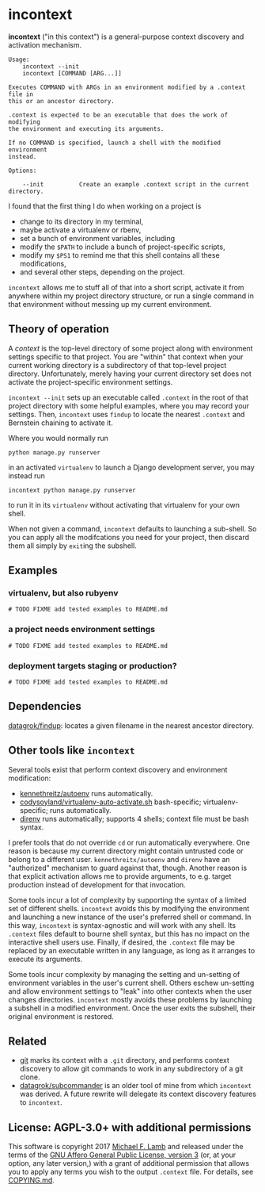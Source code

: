 # incontext

**incontext** ("in this context") is a general-purpose context discovery and activation mechanism.

```
Usage:
    incontext --init
    incontext [COMMAND [ARG...]]

Executes COMMAND with ARGs in an environment modified by a .context file in
this or an ancestor directory.

.context is expected to be an executable that does the work of modifying
the environment and executing its arguments.

If no COMMAND is specified, launch a shell with the modified environment
instead.

Options:

    --init			Create an example .context script in the current directory.
```

I found that the first thing I do when working on a project is

- change to its directory in my terminal,
- maybe activate a virtualenv or rbenv,
- set a bunch of environment variables, including
- modify the `$PATH` to include a bunch of project-specific scripts,
- modify my `$PS1` to remind me that this shell contains all these modifications,
- and several other steps, depending on the project.

`incontext` allows me to stuff all of that into a short script, activate it from anywhere within my project directory structure, or run a single command in that environment without messing up my current environment.

## Theory of operation

A _context_ is the top-level directory of some project along with environment settings specific to that project. You are "within" that context when your current working directory is a subdirectory of that top-level project directory. Unfortunately, merely having your current directory set does not activate the project-specific environment settings.

`incontext --init` sets up an executable called `.context` in the root of that project directory with some helpful examples, where you may record your settings. Then, `incontext` uses `findup` to locate the nearest `.context` and Bernstein chaining to activate it.

Where you would normally run 
```
python manage.py runserver
```
in an activated `virtualenv` to launch a Django development server, you may instead run 
```
incontext python manage.py runserver
```
to run it in its `virtualenv` without activating that virtualenv for your own shell.

When not given a command, `incontext` defaults to launching a sub-shell. So you can apply all the modifcations you need for your project, then discard them all simply by `exit`ing the subshell.


## Examples

### virtualenv, but also rubyenv

`# TODO FIXME add tested examples to README.md`

### a project needs environment settings

`# TODO FIXME add tested examples to README.md`

### deployment targets staging or production?

`# TODO FIXME add tested examples to README.md`

## Dependencies

[datagrok/findup](https://github.com/datagrok/findup): locates a given filename in the nearest ancestor directory.

## Other tools like `incontext`

Several tools exist that perform context discovery and environment modification:

- [kennethreitz/autoenv](https://github.com/kennethreitz/autoenv/) runs automatically.
- [codysoyland/virtualenv-auto-activate.sh](https://gist.github.com/codysoyland/2198913) bash-specific; virtualenv-specific; runs automatically.
- [direnv](https://direnv.net/) runs automatically; supports 4 shells; context file must be bash syntax.

I prefer tools that do not override `cd` or run automatically everywhere. One reason is because my current directory might contain untrusted code or belong to a different user. `kennethreitx/autoenv` and `direnv` have an "authorized" mechanism to guard against that, though. Another reason is that explicit activation allows me to provide arguments, to e.g. target production instead of development for that invocation.

Some tools incur a lot of complexity by supporting the syntax of a limited set of different shells. `incontext` avoids this by modifying the environment and launching a new instance of the user's preferred shell or command. In this way, `incontext` is syntax-agnostic and will work with any shell. Its `.context` files default to bourne shell syntax, but this has no impact on the interactive shell users use. Finally, if desired, the `.context` file may be replaced by an executable written in any language, as long as it arranges to execute its arguments.

Some tools incur complexity by managing the setting and un-setting of environment variables in the user's current shell. Others eschew un-setting and allow environment settings to "leak" into other contexts when the user changes directories. `incontext` mostly avoids these problems by launching a subshell in a modified environment. Once the user exits the subshell, their original environment is restored.

## Related

- [git](https://git-scm.com/) marks its context with a `.git` directory, and performs context discovery to allow git commands to work in any subdirectory of a git clone.
- [datagrok/subcommander](https://github.com/datagrok/subcommander) is an older tool of mine from which `incontext` was derived. A future rewrite will delegate its context discovery features to `incontext`.

## License: AGPL-3.0+ with additional permissions

This software is copyright 2017 [Michael F. Lamb][] and released under the terms of the [GNU Affero General Public License, version 3][AGPL-3.0+] (or, at your option, any later version,) with a grant of additional permission that allows you to apply any terms you wish to the output `.context` file. For details, see [COPYING.md](COPYING.md).

[Michael F. Lamb]: http://datagrok.org
[AGPL-3.0+]: http://www.gnu.org/licenses/agpl.html
